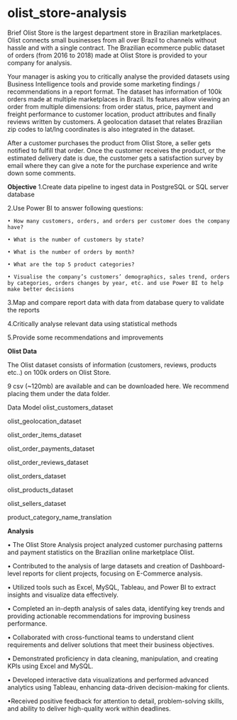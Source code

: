 # olist_store-analysis
Brief
Olist Store is the largest department store in Brazilian marketplaces. Olist connects small businesses from all over Brazil to channels without hassle and with a single contract. The Brazilian ecommerce public dataset of orders (from 2016 to 2018) made at Olist Store is provided to your company for analysis.

Your manager is asking you to critically analyse the provided datasets using Business Intelligence tools and provide some marketing findings / recommendations in a report format. The dataset has information of 100k orders made at multiple marketplaces in Brazil. Its features allow viewing an order from multiple dimensions: from order status, price, payment and freight performance to customer location, product attributes and finally reviews written by customers. A geolocation dataset that relates Brazilian zip codes to lat/lng coordinates is also integrated in the dataset.

After a customer purchases the product from Olist Store, a seller gets notified to fulfill that order. Once the customer receives the product, or the estimated delivery date is due, the customer gets a satisfaction survey by email where they can give a note for the purchase experience and write down some comments.

**Objective**
1.Create data pipeline to ingest data in PostgreSQL or SQL server database

2.Use Power BI to answer following questions:

    • How many customers, orders, and orders per customer does the company have?
    
    • What is the number of customers by state?
    
    • What is the number of orders by month?
    
    • What are the top 5 product categories?
    
    • Visualise the company’s customers’ demographics, sales trend, orders by categories, orders changes by year, etc. and use Power BI to help make better decisions
    
3.Map and compare report data with data from database query to validate the reports

4.Critically analyse relevant data using statistical methods

5.Provide some recommendations and improvements

**Olist Data**

The Olist dataset consists of information (customers, reviews, products etc..) on 100k orders on Olist Store.

9 csv (~120mb) are available and can be downloaded here. We recommend placing them under the data folder.

Data Model
olist_customers_dataset		

olist_geolocation_dataset

olist_order_items_dataset

olist_order_payments_dataset

olist_order_reviews_dataset

olist_orders_dataset

olist_products_dataset

olist_sellers_dataset

product_category_name_translation


**Analysis**

• The Olist Store Analysis project analyzed customer purchasing patterns and payment statistics on the Brazilian online marketplace Olist.

• Contributed to the analysis of large datasets and creation of Dashboard-level reports for client projects, focusing on E-Commerce analysis.

• Utilized tools such as Excel, MySQL, Tableau, and Power BI to extract insights and visualize data effectively.

• Completed an in-depth analysis of sales data, identifying key trends and providing actionable recommendations for improving business performance.

• Collaborated with cross-functional teams to understand client requirements and deliver solutions that meet their business objectives.

• Demonstrated proficiency in data cleaning, manipulation, and creating KPIs using Excel and MySQL.

• Developed interactive data visualizations and performed advanced analytics using Tableau, enhancing data-driven decision-making for clients.

•Received positive feedback for attention to detail, problem-solving skills, and ability to deliver high-quality work within deadlines.
